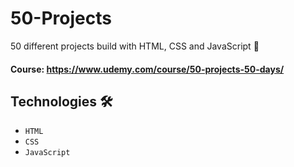 # 50-Projects
50 different projects build with HTML, CSS and JavaScript 🗿
#### Course: https://www.udemy.com/course/50-projects-50-days/


## Technologies 🛠️
* `HTML`
* `CSS`
* `JavaScript`

